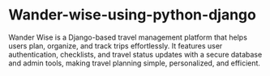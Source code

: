 # Wander-wise-using-python-django
Wander Wise is a Django-based travel management platform that helps users plan, organize, and track trips effortlessly. It features user authentication, checklists, and travel status updates with a secure database and admin tools, making travel planning simple, personalized, and efficient.
